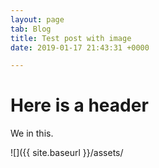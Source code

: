 ```yaml
---
layout: page
tab: Blog
title: Test post with image
date: 2019-01-17 21:43:31 +0000

---
```

# Here is a header

We in this.

!\[\]({{ site.baseurl }}/assets/